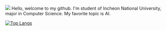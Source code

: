 <img src="https://capsule-render.vercel.app/api?type=egg&color=auto&section=header&text=jukumio" />
Hello, welcome to my github. I'm student of Incheon National University, major in Computer Science.
My favorite topic is AI. 

[![Top Langs](https://github-readme-stats.vercel.app/api/top-langs/?username=jukumio)](https://github.com/anuraghazra/github-readme-stats)
